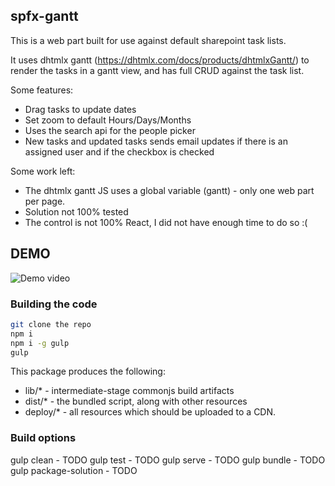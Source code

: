 ## spfx-gantt

This is a web part built for use against default sharepoint task lists.

It uses dhtmlx gantt (https://dhtmlx.com/docs/products/dhtmlxGantt/) to render the tasks in a gantt view, and has full CRUD against the task list.

Some features:
* Drag tasks to update dates
* Set zoom to default Hours/Days/Months
* Uses the search api for the people picker
* New tasks and updated tasks sends email updates if there is an assigned user and if the checkbox is checked

Some work left:
* The dhtmlx gantt JS uses a global variable (gantt) - only one web part per page.
* Solution not 100% tested
* The control is not 100% React, I did not have enough time to do so :(

## DEMO
![Demo video](https://github.com/kmosti/spfx-gantt/blob/master/preview/SPFX_GANTT_v1.1.gif?raw=true)

### Building the code

```bash
git clone the repo
npm i
npm i -g gulp
gulp
```

This package produces the following:

* lib/* - intermediate-stage commonjs build artifacts
* dist/* - the bundled script, along with other resources
* deploy/* - all resources which should be uploaded to a CDN.

### Build options

gulp clean - TODO
gulp test - TODO
gulp serve - TODO
gulp bundle - TODO
gulp package-solution - TODO
